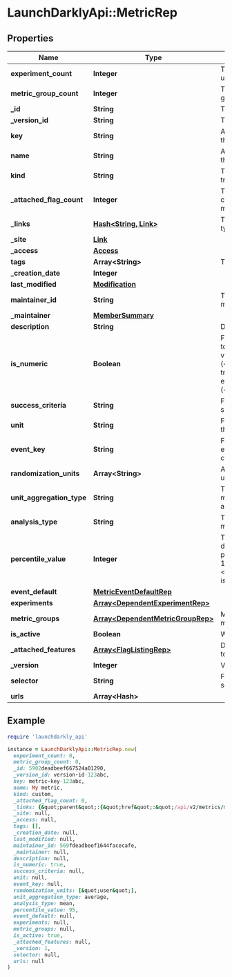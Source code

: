 # LaunchDarklyApi::MetricRep

## Properties

| Name | Type | Description | Notes |
| ---- | ---- | ----------- | ----- |
| **experiment_count** | **Integer** | The number of experiments using this metric | [optional] |
| **metric_group_count** | **Integer** | The number of metric groups using this metric | [optional] |
| **_id** | **String** | The ID of this metric |  |
| **_version_id** | **String** | The version ID of the metric |  |
| **key** | **String** | A unique key to reference the metric |  |
| **name** | **String** | A human-friendly name for the metric |  |
| **kind** | **String** | The kind of event the metric tracks |  |
| **_attached_flag_count** | **Integer** | The number of feature flags currently attached to this metric | [optional] |
| **_links** | [**Hash&lt;String, Link&gt;**](Link.md) | The location and content type of related resources |  |
| **_site** | [**Link**](Link.md) |  | [optional] |
| **_access** | [**Access**](Access.md) |  | [optional] |
| **tags** | **Array&lt;String&gt;** | Tags for the metric |  |
| **_creation_date** | **Integer** |  |  |
| **last_modified** | [**Modification**](Modification.md) |  | [optional] |
| **maintainer_id** | **String** | The ID of the member who maintains this metric | [optional] |
| **_maintainer** | [**MemberSummary**](MemberSummary.md) |  | [optional] |
| **description** | **String** | Description of the metric | [optional] |
| **is_numeric** | **Boolean** | For custom metrics, whether to track numeric changes in value against a baseline (&lt;code&gt;true&lt;/code&gt;) or to track a conversion when an end user takes an action (&lt;code&gt;false&lt;/code&gt;). | [optional] |
| **success_criteria** | **String** | For custom metrics, the success criteria | [optional] |
| **unit** | **String** | For numeric custom metrics, the unit of measure | [optional] |
| **event_key** | **String** | For custom metrics, the event key to use in your code | [optional] |
| **randomization_units** | **Array&lt;String&gt;** | An array of randomization units allowed for this metric | [optional] |
| **unit_aggregation_type** | **String** | The method in which multiple unit event values are aggregated | [optional] |
| **analysis_type** | **String** | The strategy for analyzing metric events | [optional] |
| **percentile_value** | **Integer** | The percentile, an integer denoting the target percentile between 0 and 100. Only present when &lt;code&gt;analysisType&lt;/code&gt; is &lt;code&gt;percentile&lt;/code&gt;. | [optional] |
| **event_default** | [**MetricEventDefaultRep**](MetricEventDefaultRep.md) |  | [optional] |
| **experiments** | [**Array&lt;DependentExperimentRep&gt;**](DependentExperimentRep.md) |  | [optional] |
| **metric_groups** | [**Array&lt;DependentMetricGroupRep&gt;**](DependentMetricGroupRep.md) | Metric groups that use this metric | [optional] |
| **is_active** | **Boolean** | Whether the metric is active | [optional] |
| **_attached_features** | [**Array&lt;FlagListingRep&gt;**](FlagListingRep.md) | Details on the flags attached to this metric | [optional] |
| **_version** | **Integer** | Version of the metric | [optional] |
| **selector** | **String** | For click metrics, the CSS selectors | [optional] |
| **urls** | **Array&lt;Hash&gt;** |  | [optional] |

## Example

```ruby
require 'launchdarkly_api'

instance = LaunchDarklyApi::MetricRep.new(
  experiment_count: 0,
  metric_group_count: 0,
  _id: 5902deadbeef667524a01290,
  _version_id: version-id-123abc,
  key: metric-key-123abc,
  name: My metric,
  kind: custom,
  _attached_flag_count: 0,
  _links: {&quot;parent&quot;:{&quot;href&quot;:&quot;/api/v2/metrics/my-project&quot;,&quot;type&quot;:&quot;application/json&quot;},&quot;self&quot;:{&quot;href&quot;:&quot;/api/v2/metrics/my-project/my-metric&quot;,&quot;type&quot;:&quot;application/json&quot;}},
  _site: null,
  _access: null,
  tags: [],
  _creation_date: null,
  last_modified: null,
  maintainer_id: 569fdeadbeef1644facecafe,
  _maintainer: null,
  description: null,
  is_numeric: true,
  success_criteria: null,
  unit: null,
  event_key: null,
  randomization_units: [&quot;user&quot;],
  unit_aggregation_type: average,
  analysis_type: mean,
  percentile_value: 95,
  event_default: null,
  experiments: null,
  metric_groups: null,
  is_active: true,
  _attached_features: null,
  _version: 1,
  selector: null,
  urls: null
)
```


